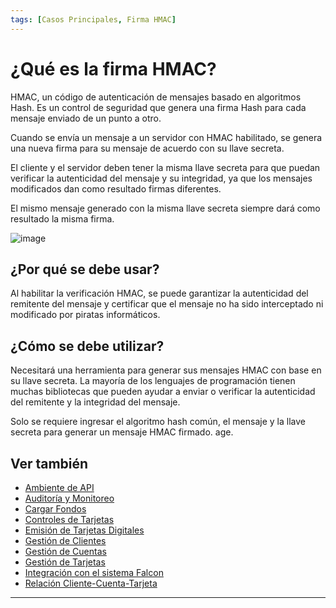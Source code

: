 ```yaml
---
tags: [Casos Principales, Firma HMAC]
---
```


# ¿Qué es la firma HMAC?

HMAC, un código de autenticación de mensajes basado en algoritmos Hash. Es un control de seguridad que genera una firma Hash para cada mensaje enviado de un punto a otro.

Cuando se envía un mensaje a un servidor con HMAC habilitado, se genera una nueva firma para su mensaje de acuerdo con su llave secreta.

El cliente y el servidor deben tener la misma llave secreta para que puedan verificar la autenticidad del mensaje y su integridad, ya que los mensajes modificados dan como resultado firmas diferentes.

El mismo mensaje generado con la misma llave secreta siempre dará como resultado la misma firma.

![image](https://user-images.githubusercontent.com/111396588/223831325-86b618a5-1ee4-4134-a82f-f5ce04766e01.png)

## ¿Por qué se debe usar?

Al habilitar la verificación HMAC, se puede garantizar la autenticidad del remitente del mensaje y certificar que el mensaje no ha sido interceptado ni modificado por piratas informáticos.

## ¿Cómo se debe utilizar?

Necesitará una herramienta para generar sus mensajes HMAC con base en su llave secreta. La mayoría de los lenguajes de programación tienen muchas bibliotecas que pueden ayudar a enviar o verificar la autenticidad del remitente y la integridad del mensaje.

Solo se requiere ingresar el algoritmo hash común, el mensaje y la llave secreta para generar un mensaje HMAC firmado.
age.


## Ver también

- [Ambiente de API](?path=docs/spanish/casos-principales/ambiente-api.md)
- [Auditoría y Monitoreo](?path=docs/spanish/casos-principales/auditoria.md)
- [Cargar Fondos](?path=docs/spanish/casos-principales/cargas.md)
- [Controles de Tarjetas](?path=docs/spanish/casos-principales/controles-tarjeta.md)
- [Emisión de Tarjetas Digitales](?path=docs/spanish/casos-principales/emision-tarjetas.md)
- [Gestión de Clientes](?path=docs/spanish/casos-principales/gestion-clientes.md)
- [Gestión de Cuentas](?path=docs/spanish/casos-principales/gestion-cuentas.md)
- [Gestión de Tarjetas](?path=docs/spanish/casos-principales/gestion-tarjetas.md)
- [Integración con el sistema Falcon](?path=docs/spanish/casos-principales/integracion-falcon.md)
- [Relación Cliente-Cuenta-Tarjeta](?path=docs/spanish/casos-principales/relacion.md)

---
